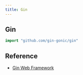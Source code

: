 ```yaml
---
title: Gin
---
```


## Gin

```go
import "github.com/gin-gonic/gin"
```

## Reference
* [Gin Web Framework](https://gin-gonic.github.io/gin/)

